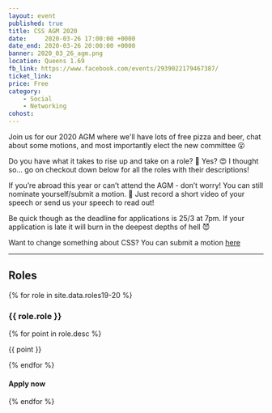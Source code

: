 ```yaml
---
layout: event
published: true
title: CSS AGM 2020
date:     2020-03-26 17:00:00 +0000
date_end: 2020-03-26 20:00:00 +0000 
banner: 2020_03_26_agm.png
location: Queens 1.69
fb_link: https://www.facebook.com/events/2939022179467387/
ticket_link:
price: Free
category:
    - Social
    - Networking
cohost: 
---
```


Join us for our 2020 AGM where we'll have lots of free pizza and beer, chat about some motions, and most importantly elect the new committee 😮

Do you have what it takes to rise up and take on a role? 🤔
Yes? 😍 I thought so... go on checkout down below for all the roles with their descriptions!

If you’re abroad this year or can’t attend the AGM - don’t worry! You can still nominate yourself/submit a motion. 🎉
Just record a short video of your speech or send us your speech to read out!

Be quick though as the deadline for applications is 25/3 at 7pm. If your application is late it will burn in the deepest depths of hell 😈

Want to change something about CSS?
You can submit a motion [here](https://forms.gle/S716hKQN7tJprfhv6)

---
## Roles
<div class="card-grid">
    {% for role in site.data.roles19-20 %}
        <div class="card-grid__card">
            <h3>{{ role.role }}</h3>
            {% for point in role.desc %}
                <div class="card-grid__card__row">
                    <i class="fas fa-check"></i>
                    <p>{{ point }}</p>
                </div>
            {% endfor %}
            <div class="card-grid__card__footer">
                <h4>Apply now</h4>
                <a href="https://forms.gle/C2yz3zTEQQTiULEx6" class="card-grid__card__footer__next-btn">
                    <i class="fas fa-chevron-right"></i>
                </a>
            </div>
        </div> 
    {% endfor %}
</div>
